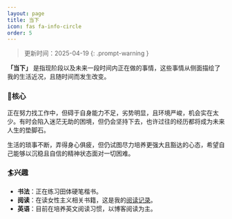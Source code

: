 ```yaml
---
layout: page
title: 当下
icon: fas fa-info-circle
order: 5
---
```


> 更新时间：2025-04-19
{: .prompt-warning }

**「当下」** 是指现阶段以及未来一段时间内正在做的事情，这些事情从侧面描绘了我的生活近况，且随时间而发生改变。

### 🎯核心
正在努力找工作中，但碍于自身能力不足，劣势明显，且环境严峻，机会实在太少。有时会陷入迷茫无助的困境，但仍会坚持下去，也许过往的经历都将成为未来人生的垫脚石。  

生活的琐事不断，弄得身心俱疲，但仍试图尽力培养更强大且豁达的心态，希望自己能够以沉稳且自信的精神状态面对一切困难。

### 🏄兴趣  

- **书法**：正在练习田体硬笔楷书。
- **阅读**：在读女性主义相关书籍，这是我的[阅读记录](https://xptall.github.io/posts/welcome/)。  
- **英语**：目前在培养英文阅读习惯，以博客阅读为主。
  
